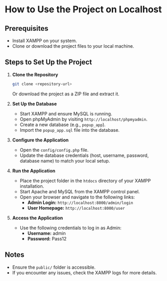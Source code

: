 # How to Use the Project on Localhost

## Prerequisites
- Install XAMPP on your system.
- Clone or download the project files to your local machine.

## Steps to Set Up the Project

1. **Clone the Repository**
   ```bash
   git clone <repository-url>
   ```
   Or download the project as a ZIP file and extract it.

2. **Set Up the Database**
   - Start XAMPP and ensure MySQL is running.
   - Open phpMyAdmin by visiting `http://localhost/phpmyadmin`.
   - Create a new database (e.g., `popup_app`).
   - Import the `popup_app.sql` file into the database.

3. **Configure the Application**
   - Open the `config/config.php` file.
   - Update the database credentials (host, username, password, database name) to match your local setup.

4. **Run the Application**
   - Place the project folder in the `htdocs` directory of your XAMPP installation.
   - Start Apache and MySQL from the XAMPP control panel.
   - Open your browser and navigate to the following links:
     - **Admin Login:** `http://localhost:8000/admin/login`
     - **User Homepage:** `http://localhost:8000/user`

5. **Access the Application**
   - Use the following credentials to log in as Admin:
     - **Username:** admin
     - **Password:** Pass12

## Notes
- Ensure the `public/` folder is accessible.
- If you encounter any issues, check the XAMPP logs for more details.